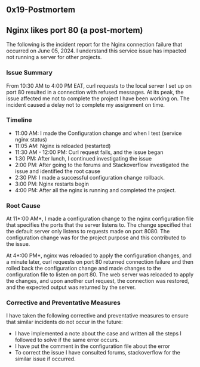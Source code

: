 ## 0x19-Postmortem
## Nginx likes port 80 (a post-mortem)
The following is the incident report for the Nginx connection 
failure that occurred on June 05, 2024. 
I understand this service issue has impacted 
not running a server for other projects.

### Issue Summary
From 10:30 AM to 4:00 PM EAT, curl requests to the local server I set up on port 80 resulted 
in a connection with refused messages. At its peak, the issue affected 
me not to complete the project I have been working on. The incident caused 
a delay not to complete my assignment on time.
### Timeline
- 11:00 AM: I made the Configuration change and when I test (service nginx status)
- 11:05 AM: Nginx is reloaded (restarted)
- 11:30 AM - 12:00 PM: Curl request fails, and the issue began
- 1:30 PM: After lunch, I continued investigating the issue
- 2:00 PM: After going to the forums and Stackoverflow investigated the issue and identified the root cause
- 2:30 PM: I made a successful configuration change rollback.
- 3:00 PM: Nginx restarts begin
- 4:00 PM: After all the nginx is running and completed the project.
### Root Cause
At 11*:00 AM*, I made a configuration change to the nginx configuration file that specifies the ports that the server listens to. The change specified that the default server only listens to requests made on port 8080. The configuration change was for the project purpose and this contributed to the issue.

At 4*:00 PM*, nginx was reloaded to apply the configuration changes, and a minute later, curl requests on port 80 returned connection failure and then rolled back the configuration change and made changes to the configuration file to listen on port 80. The web server was reloaded to apply the changes, and upon another curl request, the connection was restored, and the expected output was returned by the server.
### Corrective and Preventative Measures
I have taken the following corrective and preventative measures to ensure that similar incidents do not occur in the future:
- I have implemented a note about the case and written all the steps I followed to solve if the same error occurs.
- I have put the  comment in the configuration file about the error
- To correct the issue I have consulted forums, stackoverflow for the similar issue if occurred.
